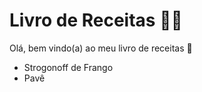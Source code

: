 # Livro de Receitas :woman_cook:

Olá, bem vindo(a) ao meu livro de receitas :wave:

-  Strogonoff de Frango
-  Pavê

